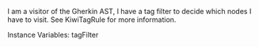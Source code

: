 I am a visitor of the Gherkin AST, I have a tag filter to decide which nodes I have to visit. See KiwiTagRule for more information.

Instance Variables:
	tagFilter	<KiwiTagRule>
